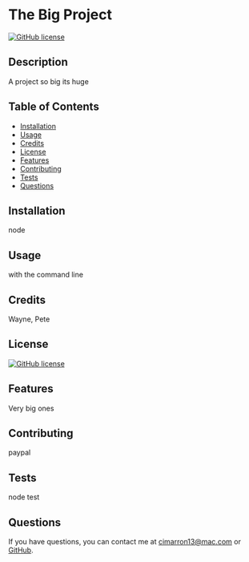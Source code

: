 # The Big Project

  [![GitHub license](https://img.shields.io/badge/license-MIT-blue.svg)](https://opensource.org/licenses/MIT)

  ## Description
  A project so big its huge

  ## Table of Contents
  - [Installation](#installation)
  - [Usage](#usage)
  - [Credits](#credits)
  - [License](#license)
  - [Features](#features)
  - [Contributing](#contibuting)
  - [Tests](#tests)
  - [Questions](#questions)

  ## Installation 
  node

  ## Usage
  with the command line

  ## Credits
  Wayne, Pete
  
  ## License
  [![GitHub license](https://img.shields.io/badge/license-MIT-blue.svg)](https://opensource.org/licenses/MIT)

  ## Features
  Very big ones

  ## Contributing
  paypal

  ## Tests
  node test

  ## Questions
  If you have questions, you can contact me at [cimarron13@mac.com](mailto:cimarron13@mac.com) or <a href="https://github.com/cjenschke">GitHub</a>.